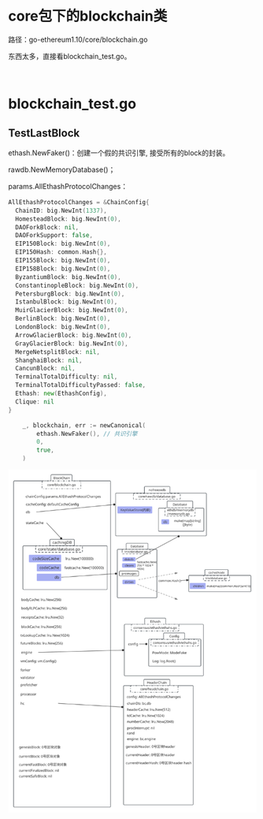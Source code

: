 # core包下的blockchain类

路径：go-ethereum1.10/core/blockchain.go

东西太多，直接看blockchain_test.go。

<br />

# blockchain_test.go

## TestLastBlock

ethash.NewFaker()：创建一个假的共识引擎, 接受所有的block的封装。

rawdb.NewMemoryDatabase()；

params.AllEthashProtocolChanges：

```go
AllEthashProtocolChanges = &ChainConfig{
  ChainID: big.NewInt(1337), 
  HomesteadBlock: big.NewInt(0), 
  DAOForkBlock: nil, 
  DAOForkSupport: false, 
  EIP150Block: big.NewInt(0), 
  EIP150Hash: common.Hash{}, 
  EIP155Block: big.NewInt(0), 
  EIP158Block: big.NewInt(0), 
  ByzantiumBlock: big.NewInt(0), 
  ConstantinopleBlock: big.NewInt(0), 
  PetersburgBlock: big.NewInt(0), 
  IstanbulBlock: big.NewInt(0), 
  MuirGlacierBlock: big.NewInt(0), 
  BerlinBlock: big.NewInt(0), 
  LondonBlock: big.NewInt(0), 
  ArrowGlacierBlock: big.NewInt(0), 
  GrayGlacierBlock: big.NewInt(0), 
  MergeNetsplitBlock: nil, 
  ShanghaiBlock: nil, 
  CancunBlock: nil, 
  TerminalTotalDifficulty: nil, 
  TerminalTotalDifficultyPassed: false, 
  Ethash: new(EthashConfig), 
  Clique: nil
}
```

```go
	_, blockchain, err := newCanonical(
		ethash.NewFaker(), // 共识引擎
		0,
		true,
	)
```

![blockchain_01_TestLastBlock](img/blockchain_01_TestLastBlock.svg)

<br />



